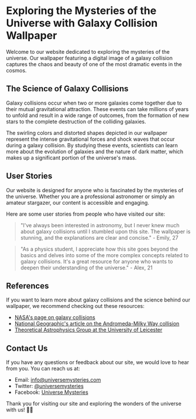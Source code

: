 <!--
Write me content for website with wallpaper which alt text is:

"A digital image of a galaxy collision, with swirling colors and distorted shapes representing the chaos of the event."

The name/title of the page should not be 1:1 copy of the alt text but rather a real content of the website which is using this wallpaper.

- Use markdown format
- Start with the heading
- The content should look like a real website
- Include real sections like references, contact, user stories, etc. use things relevant to the page purpose.
- Feel free to use structure like headings, bullets, numbering, blockquotes, paragraphs, horizontal lines, etc.
- You can use formatting like bold or _italic_
- You can include UTF-8 emojis
- Links should be only #hash anchors (and you can refer to the document itself)
- Do not include images
-->

<!--font:Montserrat-->

# Exploring the Mysteries of the Universe with Galaxy Collision Wallpaper

Welcome to our website dedicated to exploring the mysteries of the universe. Our wallpaper featuring a digital image of a galaxy collision captures the chaos and beauty of one of the most dramatic events in the cosmos.

## The Science of Galaxy Collisions

Galaxy collisions occur when two or more galaxies come together due to their mutual gravitational attraction. These events can take millions of years to unfold and result in a wide range of outcomes, from the formation of new stars to the complete destruction of the colliding galaxies.

The swirling colors and distorted shapes depicted in our wallpaper represent the intense gravitational forces and shock waves that occur during a galaxy collision. By studying these events, scientists can learn more about the evolution of galaxies and the nature of dark matter, which makes up a significant portion of the universe's mass.

## User Stories

Our website is designed for anyone who is fascinated by the mysteries of the universe. Whether you are a professional astronomer or simply an amateur stargazer, our content is accessible and engaging.

Here are some user stories from people who have visited our site:

> "I've always been interested in astronomy, but I never knew much about galaxy collisions until I stumbled upon this site. The wallpaper is stunning, and the explanations are clear and concise." - Emily, 27

> "As a physics student, I appreciate how this site goes beyond the basics and delves into some of the more complex concepts related to galaxy collisions. It's a great resource for anyone who wants to deepen their understanding of the universe." - Alex, 21

## References

If you want to learn more about galaxy collisions and the science behind our wallpaper, we recommend checking out these resources:

-   [NASA's page on galaxy collisions](#nasa-galaxy-collisions)
-   [National Geographic's article on the Andromeda-Milky Way collision](#natgeo-galaxy-collision)
-   [Theoretical Astrophysics Group at the University of Leicester](#leicester-galaxy-collisions)

## Contact Us

If you have any questions or feedback about our site, we would love to hear from you. You can reach us at:

-   Email: info@universemysteries.com
-   Twitter: [@universemysteries](#twitter-universe-mysteries)
-   Facebook: [Universe Mysteries](#facebook-universe-mysteries)

Thank you for visiting our site and exploring the wonders of the universe with us! 🚀🌌
